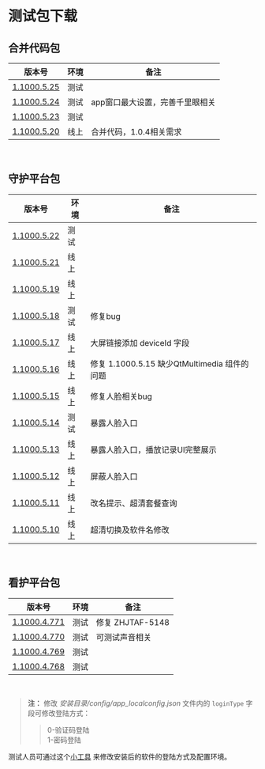 # 测试包下载


## 合并代码包

|版本号|环境|备注|
|---|---|---|
[1.1000.5.25](http://s3.cn-northwest-1.amazonaws.com.cn/hjkhdev/oms/test/pc/移动看家管理版-1.1000.5.25.exe) | 测试 |
[1.1000.5.24](http://s3.cn-northwest-1.amazonaws.com.cn/hjkhdev/oms/test/pc/移动看家管理版-1.1000.5.24.exe) | 测试 | app窗口最大设置，完善千里眼相关
[1.1000.5.23](http://s3.cn-northwest-1.amazonaws.com.cn/hjkhdev/oms/test/pc/移动看家管理版-1.1000.5.23.exe) | 测试 |
[1.1000.5.20](http://s3.cn-northwest-1.amazonaws.com.cn/hjkhdev/oms/test/pc/移动看家管理版-1.1000.5.20.exe) | 线上 | 合并代码，1.0.4相关需求

<br/>

## 守护平台包

|版本号|环境|备注|
|---|---|---|
[1.1000.5.22](http://s3.cn-northwest-1.amazonaws.com.cn/hjkhdev/oms/test/pc/移动看家管理版-1.1000.5.22.exe) | 测试 |
[1.1000.5.21](http://s3.cn-northwest-1.amazonaws.com.cn/hjkhdev/oms/test/pc/移动看家管理版-1.1000.5.21.exe) | 线上 |
[1.1000.5.19](http://s3.cn-northwest-1.amazonaws.com.cn/hjkhdev/oms/test/pc/移动看家管理版-1.1000.5.19.exe) | 线上 |
[1.1000.5.18](http://s3.cn-northwest-1.amazonaws.com.cn/hjkhdev/oms/test/pc/移动看家管理版-1.1000.5.18.exe) | 测试 | 修复bug
[1.1000.5.17](http://s3.cn-northwest-1.amazonaws.com.cn/hjkhdev/oms/test/pc/移动看家管理版-1.1000.5.17.exe) | 线上 | 大屏链接添加 deviceId 字段
[1.1000.5.16](http://s3.cn-northwest-1.amazonaws.com.cn/hjkhdev/oms/test/pc/移动看家管理版-1.1000.5.16.exe) | 线上 | 修复 1.1000.5.15 缺少QtMultimedia 组件的问题
[1.1000.5.15](http://s3.cn-northwest-1.amazonaws.com.cn/hjkhdev/oms/test/pc/移动看家管理版-1.1000.5.15.exe) | 线上 | 修复人脸相关bug
[1.1000.5.14](http://s3.cn-northwest-1.amazonaws.com.cn/hjkhdev/oms/test/pc/移动看家管理版-1.1000.5.14.exe) | 测试 | 暴露人脸入口
[1.1000.5.13](http://s3.cn-northwest-1.amazonaws.com.cn/hjkhdev/oms/test/pc/移动看家管理版-1.1000.5.13.exe) | 线上 | 暴露人脸入口，播放记录UI完整展示
[1.1000.5.12](http://s3.cn-northwest-1.amazonaws.com.cn/hjkhdev/oms/test/pc/移动看家管理版-1.1000.5.12.exe) | 线上 | 屏蔽人脸入口
[1.1000.5.11](http://s3.cn-northwest-1.amazonaws.com.cn/hjkhdev/oms/test/pc/移动看家管理版-1.1000.5.11.exe) | 线上 | 改名提示、超清套餐查询
[1.1000.5.10](http://s3.cn-northwest-1.amazonaws.com.cn/hjkhdev/oms/test/pc/移动看家管理版-1.1000.5.10.exe) | 线上 | 超清切换及软件名修改



<br/>

## 看护平台包

|版本号|环境|备注|
|---|---|---|
[1.1000.4.771](http://s3.cn-northwest-1.amazonaws.com.cn/hjkhdev/oms/test/pc/移动看家管理版-1.1000.4.771.exe) | 测试 | 修复 ZHJTAF-5148
[1.1000.4.770](http://s3.cn-northwest-1.amazonaws.com.cn/hjkhdev/oms/test/pc/移动看家管理版-1.1000.4.770.exe) | 测试 | 可测试声音相关
[1.1000.4.769](http://s3.cn-northwest-1.amazonaws.com.cn/hjkhdev/oms/test/pc/移动看家管理版-1.1000.4.769.exe) | 测试 |
[1.1000.4.768](http://s3.cn-northwest-1.amazonaws.com.cn/hjkhdev/oms/test/pc/移动看家管理版-1.1000.4.768.exe) | 测试 |


<br/>

> **注：** 修改 *安装目录/config/app_localconfig.json* 文件内的 `loginType` 字段可修改登陆方式：
>>
>> 0-验证码登陆  
>> 1-密码登陆

测试人员可通过这个[小工具](http://s3.cn-northwest-1.amazonaws.com.cn/hjkhdev/oms/test/pc/Install.exe) 来修改安装后的软件的登陆方式及配置环境。



